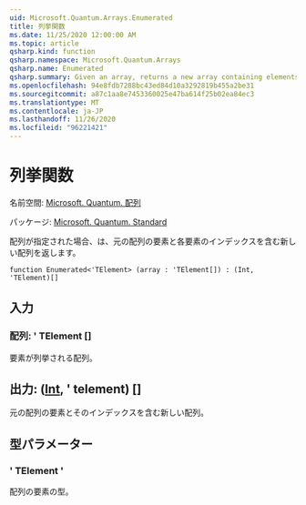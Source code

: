 ```yaml
---
uid: Microsoft.Quantum.Arrays.Enumerated
title: 列挙関数
ms.date: 11/25/2020 12:00:00 AM
ms.topic: article
qsharp.kind: function
qsharp.namespace: Microsoft.Quantum.Arrays
qsharp.name: Enumerated
qsharp.summary: Given an array, returns a new array containing elements of the original array along with the indices of each element.
ms.openlocfilehash: 94e8fdb7288bc43ed84d10a3292819b455a2be31
ms.sourcegitcommit: a87c1aa8e7453360025e47ba614f25b02ea84ec3
ms.translationtype: MT
ms.contentlocale: ja-JP
ms.lasthandoff: 11/26/2020
ms.locfileid: "96221421"
---
```

# <a name="enumerated-function"></a>列挙関数

名前空間: [Microsoft. Quantum. 配列](xref:Microsoft.Quantum.Arrays)

パッケージ: [Microsoft. Quantum. Standard](https://nuget.org/packages/Microsoft.Quantum.Standard)


配列が指定された場合、は、元の配列の要素と各要素のインデックスを含む新しい配列を返します。

```qsharp
function Enumerated<'TElement> (array : 'TElement[]) : (Int, 'TElement)[]
```


## <a name="input"></a>入力

### <a name="array--telement"></a>配列: ' TElement []

要素が列挙される配列。



## <a name="output--inttelement"></a>出力: ([Int](xref:microsoft.quantum.lang-ref.int), ' telement) []

元の配列の要素とそのインデックスを含む新しい配列。

## <a name="type-parameters"></a>型パラメーター

### <a name="telement"></a>' TElement '

配列の要素の型。